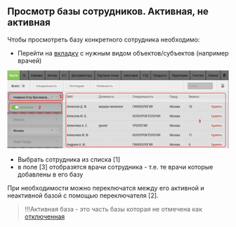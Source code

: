 ## Просмотр базы сотрудников. Активная, не активная

Чтобы просмотреть базу конкретного сотрудника необходимо:

- Перейти на [вкладку](database.md) с нужным видом объектов/субъектов (например врачей)

![](../images/database-user.png)

- Выбрать сотрудника из списка [1]
- в поле [3] отобразятся врачи сотрудника - т.е. те врачи которые добавлены в его базу

При необходимости можно переключатся между его активной и неактивной базой с помощью переключателя [2].

> !!!Активная база - это часть базы которая не отмечена как [отключенная](rep-planning-central-block-edit-multi.md)
